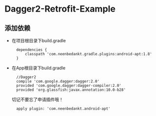 # Dagger2-Retrofit-Example

## 添加依赖

* 在项目根目录下build.gradle

	 	dependencies {
        	classpath 'com.neenbedankt.gradle.plugins:android-apt:1.8'
    	}
    	
* 在App根目录下build.gradle

		//Dagger2
		compile 'com.google.dagger:dagger:2.0'
    	provided 'com.google.dagger:dagger-compiler:2.0'
    	provided 'org.glassfish:javax.annotation:10.0-b28'
    	
  切记不要忘了申请插件哦！
  
  		apply plugin: 'com.neenbedankt.android-apt'
  		
 
    	
 